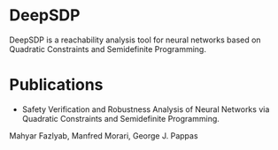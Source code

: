 # DeepSDP
DeepSDP is a reachability analysis tool for neural networks based on Quadratic Constraints and Semidefinite Programming. 

# Publications

- Safety Verification and Robustness Analysis of Neural Networks via Quadratic Constraints and Semidefinite Programming.

Mahyar Fazlyab, Manfred Morari, George J. Pappas



